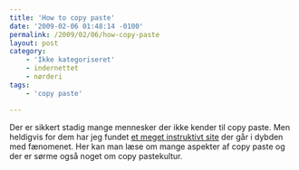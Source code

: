 ```yaml
---
title: 'How to copy paste'
date: '2009-02-06 01:48:14 -0100'
permalink: /2009/02/06/how-copy-paste
layout: post
category:
    - 'Ikke kategoriseret'
    - indernettet
    - nørderi
tags:
    - 'copy paste'

---
```

Der er sikkert stadig mange mennesker der ikke kender til copy paste. Men heldigvis for dem har jeg fundet [et meget instruktivt site](http://www.copy--paste.org/ "How to copy paste") der går i dybden med fænomenet. Her kan man læse om mange aspekter af copy paste og der er sørme også noget om copy pastekultur.
